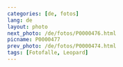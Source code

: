 ```yaml
---
categories: [de, fotos]
lang: de
layout: photo
next_photo: /de/fotos/P0000476.html
picname: P0000477
prev_photo: /de/fotos/P0000474.html
tags: [Fotofalle, Leopard]
---
```

